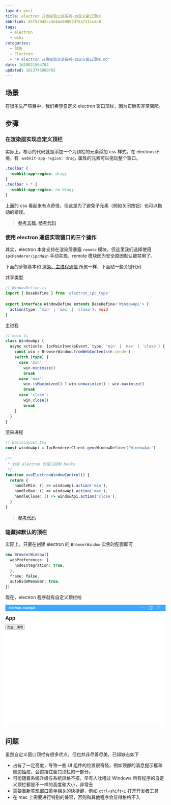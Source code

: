 ```yaml
---
layout: post
title: electron 开发经验之谈系列-自定义窗口顶栏
abbrlink: 85f539d2cc4e4ae89093df537111cec8
tags:
  - electron
  - wiki
categories:
  - 前端
  - Electron
  - "# electron 开发经验之谈系列-自定义窗口顶栏.md"
date: 1610021564784
updated: 1613745080765
---
```


## 场景

在很多生产项目中，我们希望自定义 electron 窗口顶栏，因为它确实非常简陋。

## 步骤

### 在渲染层实现自定义顶栏

实际上，核心的代码就是添加一个为顶栏的元素添加 css 样式。在 electron 环境，有 `-webkit-app-region: drag;` 属性的元素可以拖动整个窗口。

```css
.toolbar {
  -webkit-app-region: drag;
}
.toolbar > * {
  -webkit-app-region: no-drag;
}
```

上面的 css 看起来有点奇怪，但这是为了避免子元素（例如关闭按钮）也可以拖动的错误。

> [参考文档](https://www.electronjs.org/docs/api/browser-window#event-system-context-menu-windows), [参考代码](https://github.com/rxliuli/electron_example/blob/18a1a756e5c82e87ef1c8755a0be036b6765f04b/apps/renderer/src/components/router/component/BasicLayout.module.css#L13)

### 使用 electron 通信实现窗口的三个操作

其实，electron 本身支持在渲染层暴露 `remote` 模块，但这里我们选择使用 `ipcRenderer/ipcMain` 手动实现，remote 模块因为安全原因默认被禁用了。

下面的步骤基本和 [渲染、主进程通信](/p/76393a60949c47c7add910df0206734c) 所属一样，下面贴一些关键代码

共享类型

```ts
// WindowDefine.ts
import { BaseDefine } from 'electron_ipc_type'

export interface WindowDefine extends BaseDefine<'WindowApi'> {
  action(type: 'min' | 'max' | 'close'): void
}
```

主进程

```ts
// main.ts
class WindowApi {
  async action(e: IpcMainInvokeEvent, type: 'min' | 'max' | 'close') {
    const win = BrowserWindow.fromWebContents(e.sender)
    switch (type) {
      case 'min':
        win.minimize()
        break
      case 'max':
        win.isMaximized() ? win.unmaximize() : win.maximize()
        break
      case 'close':
        win.close()
        break
    }
  }
}
```

渲染进程

```ts
// BasicLayout.tsx
const windowApi = IpcRendererClient.gen<WindowDefine>('WindowApi')

/**
 * 封装 electron 的窗口控制 hooks
 */
function useElectronWindowControl() {
  return {
    handleMin: () => windowApi.action('min'),
    handleMax: () => windowApi.action('max'),
    handleClose: () => windowApi.action('close'),
  }
}
```

> [参考代码](https://github.com/rxliuli/electron_example/tree/3aea837b0c7661e030406a0c20d306694402a26f)

### 隐藏掉默认的顶栏

实际上，只要在创建 electron 的 `BrowserWindow` 实例时配置即可

```ts
new BrowserWindow({
  webPreferences: {
    nodeIntegration: true,
  },
  frame: false,
  autoHideMenuBar: true,
})
```

现在，electron 程序就有自定义顶栏啦

![1611134001681.png](/resources/92f7aa2fcd894107b05056f5c662e051.png)

## 问题

虽然自定义窗口顶栏有很多优点，但也并非尽善尽美，已知缺点如下

- 占有了一定高度，导致一些 UI 组件的位置很奇怪，例如顶部的消息提示框和侧边抽屉，会遮挡住窗口顶栏的一部分。
- 可能随着系统升级与系统风格不搭，早有人吐槽过 Windows 所有程序的自定义顶栏都是不一样的高度和大小，非常丑
- 需要重新实现窗口菜单相关的快捷键，例如 `ctrl+shift+i` 打开开发者工具
- 在 mac 上需要进行特别的兼容，否则和其他程序会显得格格不入
